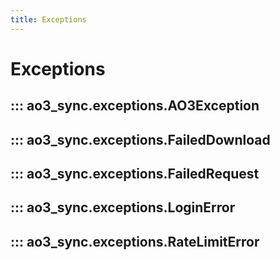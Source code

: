 ```yaml
---
title: Exceptions
---
```


# Exceptions

## ::: ao3_sync.exceptions.AO3Exception

## ::: ao3_sync.exceptions.FailedDownload

## ::: ao3_sync.exceptions.FailedRequest

## ::: ao3_sync.exceptions.LoginError

## ::: ao3_sync.exceptions.RateLimitError
